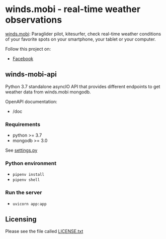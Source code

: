 winds.mobi - real-time weather observations
===========================================

[winds.mobi](http://winds.mobi): Paraglider pilot, kitesurfer, check real-time weather conditions of your favorite spots
on your smartphone, your tablet or your computer.

Follow this project on:
- [Facebook](https://www.facebook.com/WindsMobi/)

winds-mobi-api
--------------------

Python 3.7 standalone asyncIO API that provides different endpoints to get weather data from winds.mobi mongodb.

OpenAPI documentation:
- /doc

### Requirements

- python >= 3.7
- mongodb >= 3.0

See [settings.py](https://github.com/winds-mobi/winds-mobi-api/blob/master/settings.py)

### Python environment

- `pipenv install`
- `pipenv shell`

### Run the server

- `uvicorn app:app`

Licensing
---------

Please see the file called [LICENSE.txt](https://github.com/winds-mobi/winds-mobi-api/blob/master/LICENSE.txt)
